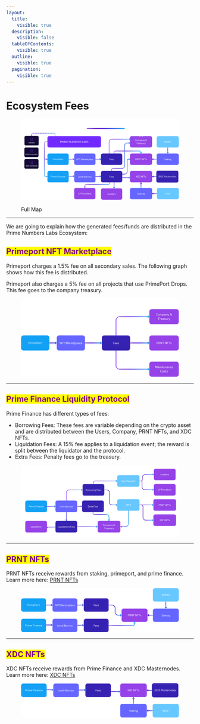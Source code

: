 ```yaml
---
layout:
  title:
    visible: true
  description:
    visible: false
  tableOfContents:
    visible: true
  outline:
    visible: true
  pagination:
    visible: true
---
```


# Ecosystem Fees

<figure><img src="../.gitbook/assets/3.0  Prime Numbers Labs Funding DECK  (5).png" alt=""><figcaption><p>Full Map</p></figcaption></figure>

***

We are going to explain how the generated fees/funds are distributed in the Prime Numbers Labs Ecosystem:

## <mark style="color:purple;">Primeport NFT Marketplace</mark>

Primeport charges a 1.5% fee on all secondary sales. The following graph shows how this fee is distributed.&#x20;

Primeport also charges a 5% fee on all projects that use PrimePort Drops. This fee goes to the company treasury.

<figure><img src="../.gitbook/assets/3.0  Prime Numbers Labs Funding DECK  (6).png" alt=""><figcaption></figcaption></figure>

***

## <mark style="color:purple;">Prime Finance Liquidity Protocol</mark>

Prime Finance has different types of fees:

* Borrowing Fees: These fees are variable depending on the crypto asset and are distributed between the Users, Company, PRNT NFTs, and XDC NFTs.
* Liquidation Fees: A 15% fee applies to a liquidation event; the reward is split between the liquidator and the protocol.
* Extra Fees: Penalty fees go to the treasury.



<figure><img src="../.gitbook/assets/Prime Finance (1).png" alt=""><figcaption></figcaption></figure>

***

## <mark style="color:purple;">PRNT NFTs</mark>

PRNT NFTs receive rewards from staking, primeport, and prime finance. \
Learn more here: [PRNT NFTs](nft-staking-reward-system/prnt-staking-nfts/)

<figure><img src="../.gitbook/assets/3.0  Prime Numbers Labs Funding DECK  (9).png" alt=""><figcaption></figcaption></figure>

***

## <mark style="color:purple;">XDC NFTs</mark>

XDC NFTs receive rewards from Prime Finance and XDC Masternodes. \
Learn more here: [XDC NFTs](broken-reference)

<figure><img src="../.gitbook/assets/3.0  Prime Numbers Labs Funding DECK  (10).png" alt=""><figcaption></figcaption></figure>

